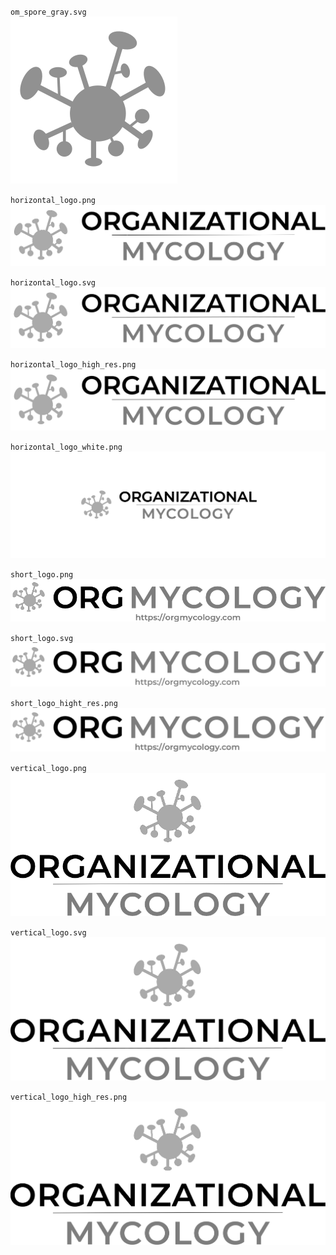 `om_spore_gray.svg`  
![](https://raw.githubusercontent.com/orgmycology/logo/main/om_spore_gray.svg)

`horizontal_logo.png`
![](https://raw.githubusercontent.com/orgmycology/logo/main/horizontal_logo.png)

`horizontal_logo.svg`
![](https://raw.githubusercontent.com/orgmycology/logo/main/horizontal_logo.svg)

`horizontal_logo_high_res.png`
![](https://raw.githubusercontent.com/orgmycology/logo/main/horizontal_logo_high_res.png)

`horizontal_logo_white.png`
![](https://raw.githubusercontent.com/orgmycology/logo/main/horizontal_logo_white.png)

`short_logo.png`
![](https://raw.githubusercontent.com/orgmycology/logo/main/short_logo.png)

`short_logo.svg`
![](https://raw.githubusercontent.com/orgmycology/logo/main/short_logo.svg)

`short_logo_hight_res.png`
![](https://raw.githubusercontent.com/orgmycology/logo/main/short_logo_high_res.png)

`vertical_logo.png`
![](https://raw.githubusercontent.com/orgmycology/logo/main/vertical_logo.png)

`vertical_logo.svg`
![](https://raw.githubusercontent.com/orgmycology/logo/main/vertical_logo.svg)

`vertical_logo_high_res.png`
![](https://raw.githubusercontent.com/orgmycology/logo/main/vertical_logo_high_res.png)
